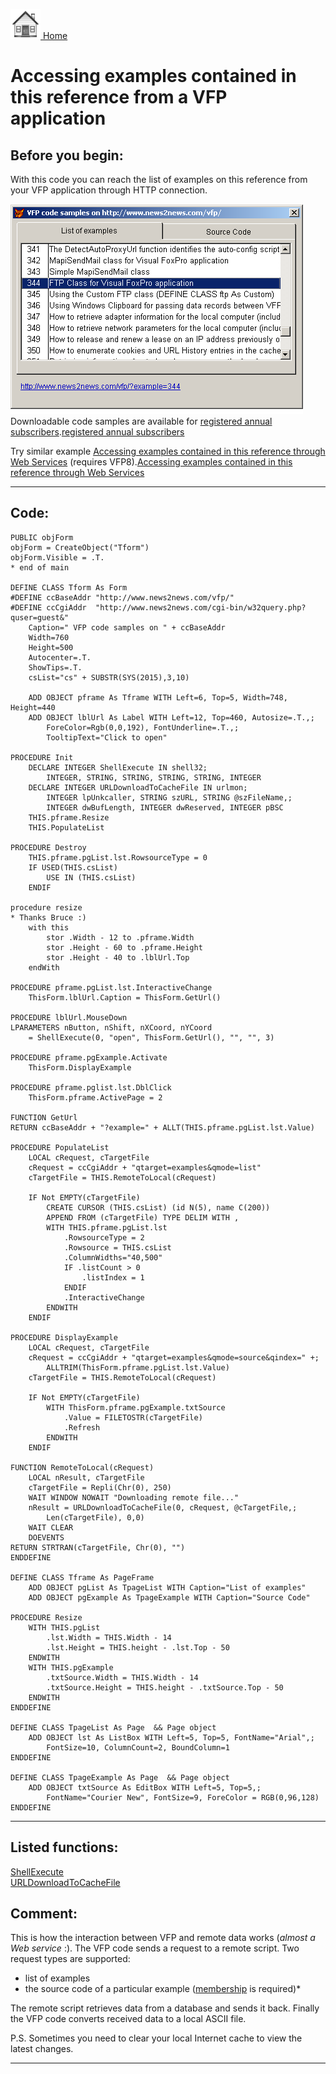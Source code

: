 [<img src="../images/home.png"> Home ](https://github.com/VFPX/Win32API)  

# Accessing examples contained in this reference from a VFP application

## Before you begin:
With this code you can reach the list of examples on this reference from your VFP application through HTTP connection.   

![](../images/rmt_shell.png)  
Downloadable code samples are available for <a href="?generic=project#membership">registered annual subscribers</a>.[registered annual subscribers](sample_000.md)  

Try similar example <a href="?example=469">Accessing examples contained in this reference through Web Services</a> (requires VFP8).[Accessing examples contained in this reference through Web Services](sample_469.md)  

***  


## Code:
```foxpro  
PUBLIC objForm
objForm = CreateObject("Tform")
objForm.Visible = .T.
* end of main

DEFINE CLASS Tform As Form
#DEFINE ccBaseAddr "http://www.news2news.com/vfp/"
#DEFINE ccCgiAddr  "http://www.news2news.com/cgi-bin/w32query.php?quser=guest&"
	Caption=" VFP code samples on " + ccBaseAddr
	Width=760
	Height=500
	Autocenter=.T.
	ShowTips=.T.
	csList="cs" + SUBSTR(SYS(2015),3,10)
	
	ADD OBJECT pframe As Tframe WITH Left=6, Top=5, Width=748, Height=440
	ADD OBJECT lblUrl As Label WITH Left=12, Top=460, Autosize=.T.,;
		ForeColor=Rgb(0,0,192), FontUnderline=.T.,;
		TooltipText="Click to open"

PROCEDURE Init
	DECLARE INTEGER ShellExecute IN shell32;
    	INTEGER, STRING, STRING, STRING, STRING, INTEGER
	DECLARE INTEGER URLDownloadToCacheFile IN urlmon;
		INTEGER lpUnkcaller, STRING szURL, STRING @szFileName,;
		INTEGER dwBufLength, INTEGER dwReserved, INTEGER pBSC
	THIS.pframe.Resize
	THIS.PopulateList

PROCEDURE Destroy
	THIS.pframe.pgList.lst.RowsourceType = 0
	IF USED(THIS.csList)
		USE IN (THIS.csList)
	ENDIF

procedure resize
* Thanks Bruce :)
	with this
		stor .Width - 12 to .pframe.Width
		stor .Height - 60 to .pframe.Height
		stor .Height - 40 to .lblUrl.Top
	endWith

PROCEDURE pframe.pgList.lst.InteractiveChange
	ThisForm.lblUrl.Caption = ThisForm.GetUrl()

PROCEDURE lblUrl.MouseDown
LPARAMETERS nButton, nShift, nXCoord, nYCoord
	= ShellExecute(0, "open", ThisForm.GetUrl(), "", "", 3)

PROCEDURE pframe.pgExample.Activate
	ThisForm.DisplayExample

PROCEDURE pframe.pglist.lst.DblClick
	ThisForm.pframe.ActivePage = 2

FUNCTION GetUrl
RETURN ccBaseAddr + "?example=" + ALLT(THIS.pframe.pgList.lst.Value)

PROCEDURE PopulateList
	LOCAL cRequest, cTargetFile
	cRequest = ccCgiAddr + "qtarget=examples&qmode=list"
	cTargetFile = THIS.RemoteToLocal(cRequest)

	IF Not EMPTY(cTargetFile)
		CREATE CURSOR (THIS.csList) (id N(5), name C(200))
		APPEND FROM (cTargetFile) TYPE DELIM WITH ,
		WITH THIS.pframe.pgList.lst
			.RowsourceType = 2
			.Rowsource = THIS.csList
			.ColumnWidths="40,500"
			IF .listCount > 0
				.listIndex = 1
			ENDIF
			.InteractiveChange
		ENDWITH
	ENDIF

PROCEDURE DisplayExample
	LOCAL cRequest, cTargetFile
	cRequest = ccCgiAddr + "qtarget=examples&qmode=source&qindex=" +;
		ALLTRIM(ThisForm.pframe.pgList.lst.Value)
	cTargetFile = THIS.RemoteToLocal(cRequest)

	IF Not EMPTY(cTargetFile)
		WITH ThisForm.pframe.pgExample.txtSource
			.Value = FILETOSTR(cTargetFile)
			.Refresh
		ENDWITH
	ENDIF

FUNCTION RemoteToLocal(cRequest)
	LOCAL nResult, cTargetFile
	cTargetFile = Repli(Chr(0), 250)
	WAIT WINDOW NOWAIT "Downloading remote file..."
	nResult = URLDownloadToCacheFile(0, cRequest, @cTargetFile,;
		Len(cTargetFile), 0,0)
	WAIT CLEAR
	DOEVENTS
RETURN STRTRAN(cTargetFile, Chr(0), "")
ENDDEFINE

DEFINE CLASS Tframe As PageFrame
	ADD OBJECT pgList As TpageList WITH Caption="List of examples"
	ADD OBJECT pgExample As TpageExample WITH Caption="Source Code"

PROCEDURE Resize
	WITH THIS.pgList
		.lst.Width = THIS.Width - 14
		.lst.Height = THIS.height - .lst.Top - 50
	ENDWITH
	WITH THIS.pgExample
		.txtSource.Width = THIS.Width - 14
		.txtSource.Height = THIS.height - .txtSource.Top - 50
	ENDWITH
ENDDEFINE

DEFINE CLASS TpageList As Page  && Page object
	ADD OBJECT lst As ListBox WITH Left=5, Top=5, FontName="Arial",;
		FontSize=10, ColumnCount=2, BoundColumn=1
ENDDEFINE

DEFINE CLASS TpageExample As Page  && Page object
	ADD OBJECT txtSource As EditBox WITH Left=5, Top=5,;
		FontName="Courier New", FontSize=9, ForeColor = RGB(0,96,128)
ENDDEFINE  
```  
***  


## Listed functions:
[ShellExecute](../libraries/shell32/ShellExecute.md)  
[URLDownloadToCacheFile](../libraries/urlmon/URLDownloadToCacheFile.md)  

## Comment:
This is how the interaction between VFP and remote data works (*almost a Web service* :). The VFP code sends a request to a remote script. Two request types are supported:  

- list of examples  
- the source code of a particular example (<a href="?generic=project#membership">membership</a> is required)*  
  
The remote script retrieves data from a database and sends it back. Finally the VFP code converts received data to a local ASCII file.  
  
P.S. Sometimes you need to clear your local Internet cache to view the latest changes.  
  
***  

